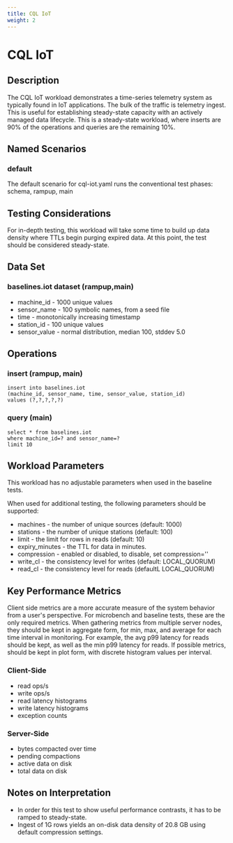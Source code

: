```yaml
---
title: CQL IoT
weight: 2
---
```


# CQL IoT

## Description

The CQL IoT workload demonstrates a time-series telemetry system as typically found in IoT applications. The bulk of the
traffic is telemetry ingest. This is useful for establishing steady-state capacity with an actively managed data
lifecycle. This is a steady-state workload, where inserts are 90% of the operations and queries are the remaining 10%.

## Named Scenarios

### default

The default scenario for cql-iot.yaml runs the conventional test phases: schema, rampup, main

## Testing Considerations

For in-depth testing, this workload will take some time to build up data density where TTLs begin purging expired data.
At this point, the test should be considered steady-state.

## Data Set

### baselines.iot dataset (rampup,main)

- machine_id - 1000 unique values
- sensor_name - 100 symbolic names, from a seed file
- time - monotonically increasing timestamp
- station_id - 100 unique values
- sensor_value - normal distribution, median 100, stddev 5.0

## Operations

### insert (rampup, main)

    insert into baselines.iot
    (machine_id, sensor_name, time, sensor_value, station_id)
    values (?,?,?,?,?)

### query (main)

    select * from baselines.iot
    where machine_id=? and sensor_name=?
    limit 10

## Workload Parameters

This workload has no adjustable parameters when used in the baseline tests.

When used for additional testing, the following parameters should be supported:

- machines - the number of unique sources (default: 1000)
- stations - the number of unique stations (default: 100)
- limit - the limit for rows in reads (default: 10)
- expiry_minutes - the TTL for data in minutes.
- compression - enabled or disabled, to disable, set compression=''
- write_cl - the consistency level for writes (default: LOCAL_QUORUM)
- read_cl - the consistency level for reads (defaultL LOCAL_QUORUM)

## Key Performance Metrics

Client side metrics are a more accurate measure of the system behavior from a user's perspective. For microbench and
baseline tests, these are the only required metrics. When gathering metrics from multiple server nodes, they should be
kept in aggregate form, for min, max, and average for each time interval in monitoring. For example, the avg p99 latency
for reads should be kept, as well as the min p99 latency for reads. If possible metrics, should be kept in plot form,
with discrete histogram values per interval.

### Client-Side

- read ops/s
- write ops/s
- read latency histograms
- write latency histograms
- exception counts

### Server-Side

- bytes compacted over time
- pending compactions
- active data on disk
- total data on disk

## Notes on Interpretation

- In order for this test to show useful performance contrasts, it has to be ramped to steady-state.
- Ingest of 1G rows yields an on-disk data density of 20.8 GB using default compression settings.




